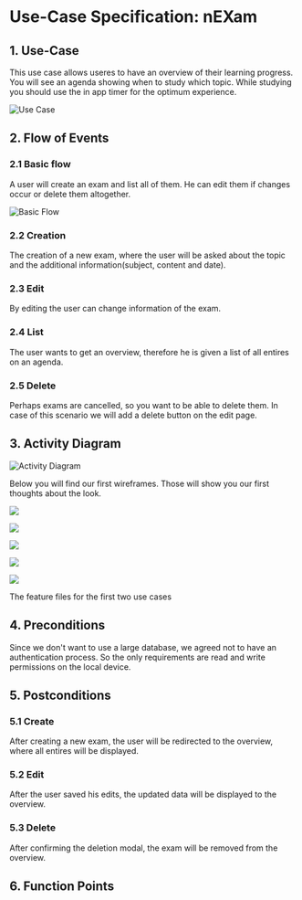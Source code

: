 # Use-Case Specification: nEXam

## 1. Use-Case
This use case allows useres to have an overview of their learning progress.
You will see an agenda showing when to study which topic.
While studying you should use the in app timer for the optimum experience.

![Use Case](https://github.com/Calco2001/nEXam/blob/main/docs/use%20case%20diagram.jpg)

## 2. Flow of Events
### 2.1 Basic flow
A user will create an exam and list all of them. He can edit them if changes occur or delete them altogether.

![Basic Flow](https://github.com/Calco2001/nEXam/blob/main/docs/basic%20flow.jpg)

### 2.2 Creation
The creation of a new exam, where the user will be asked about the topic and the additional information(subject, content and date).

[//]: <Add Screenshot of create mockup> 

### 2.3 Edit
By editing the user can change information of the exam.

[//]: <Add Screenshot of edit mockup> 

### 2.4 List
The user wants to get an overview, therefore he is given a list of all entires on an agenda.

[//]: <Add Screenshot of list mockup> 

### 2.5 Delete
Perhaps exams are cancelled, so you want to be able to delete them. In case of this scenario we will add a delete button on the edit page.

[//]: <Add Screenshot of delete mockup - button> 
[//]: <Add are you sure popup to avoid accidental deletions> 

## 3. Activity Diagram
![Activity Diagram](https://github.com/Calco2001/nEXam/blob/main/docs/activity%20diagram.jpg)

Below you will find our first wireframes. Those will show you our first thoughts about the look.

![](https://github.com/Calco2001/nEXam/blob/main/docs/wireframes/dashboard.PNG)

![](https://github.com/Calco2001/nEXam/blob/main/docs/wireframes/create%20edit%20exam.PNG)

![](https://github.com/Calco2001/nEXam/blob/main/docs/wireframes/error.PNG)

![](https://github.com/Calco2001/nEXam/blob/main/docs/wireframes/success%20message.PNG)

![](https://github.com/Calco2001/nEXam/blob/main/docs/wireframes/exam%20view.PNG)

The feature files for the first two use cases

## 4. Preconditions

Since we don't want to use a large database, we agreed not to have an authentication process. So the only requirements are read and write permissions on the local device.

## 5. Postconditions
### 5.1 Create
After creating a new exam, the user will be redirected to the overview, where all entires will be displayed.

### 5.2 Edit
After the user saved his edits, the updated data will be displayed to the overview.

### 5.3 Delete
After confirming the deletion modal, the exam will be removed from the overview.

## 6. Function Points
[//]: <Domain Characteristic Table>

[//]: <Complexity Adjustment Table>
